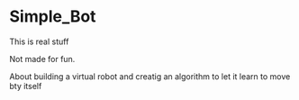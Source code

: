 # Simple_Bot

This is real stuff

Not made for fun.

About building a virtual robot and creatig an algorithm to let it learn to move bty itself
